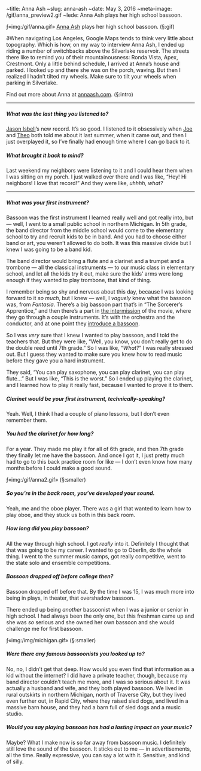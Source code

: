 ~title: Anna Ash
~slug: anna-ash
~date: May 3, 2016
~meta-image: /gif/anna_preview2.gif
~lede: Anna Ash plays her high school bassoon.

ƒ«img:/gif/anna.gif» [Anna Ash](http://www.annaash.com/) plays her high school bassoon. (§:gif)

∂When navigating Los Angeles, Google Maps tends to think very little about topography. Which is how, on my way to interview Anna Ash, I ended up riding a number of switchbacks above the Silverlake reservoir. The streets there like to remind you of their mountainousness: Ronda Vista, Apex, Crestmont. Only a little behind schedule, I arrived at Anna’s house and parked. I looked up and there she was on the porch, waving. But then I realized I hadn’t tilted my wheels. Make sure to tilt your wheels when parking in Silverlake.

Find out more about Anna at [annaash.com](http://www.annaash.com/). (§:intro)

___

##### What was the last thing you listened to?

 [Jason Isbell](/sound/isbell.mp3)’s new record. It’s so good. I listened to it obsessively when [Joe](https://twitter.com/joedart) and [Theo](/theo-katzman) both told me about it last summer, when it came out, and then I just overplayed it, so I’ve finally had enough time where I can go back to it.

##### What brought it back to mind?

Last weekend my neighbors were listening to it and I could hear them when I was sitting on my porch. I just walked over there and I was like, “Hey! Hi neighbors! I love that record!” And they were like, _uhhhh, what?_

___

##### What was your first instrument?

Bassoon was the first instrument I learned really well and got really into, but — well, I went to a small public school in northern Michigan. In 5th grade, the band director from the middle school would come to the elementary school to try and recruit kids to be in band. And you had to choose either band or art, you weren’t allowed to do both. It was this massive divide but I knew I was going to be a band kid.

The band director would bring a flute and a clarinet and a trumpet and a trombone — all the classical instruments — to our music class in elementary school, and let all the kids try it out, make sure the kids’ arms were long enough if they wanted to play trombone, that kind of thing.

I remember being so shy and nervous about this day, because I was looking forward to it _so much_, but I knew — well, I _vaguely_ knew what the bassoon was, from _Fantasia_. There’s a big bassoon part that’s in “The Sorcerer’s Apprentice,” and then there’s a part in [the intermission](https://www.youtube.com/watch?v=NTM48pwoXAo) of the movie, where they go through a couple instruments. It’s with the orchestra and the conductor, and at one point they [introduce a bassoon](/sound/bassoon.mp3).

So I was _very_ sure that I knew I wanted to play bassoon, and I told the teachers that. But they were like, “Well, you know, you don’t really get to do the double reed until 7th grade.” So I was like, “_What?_” I was really stressed out. But I guess they wanted to make sure you knew how to read music before they gave you a hard instrument.

They said, “You can play saxophone, you can play clarinet, you can play flute…” But I was like, “This is the worst.” So I ended up playing the clarinet, and I learned how to play it really fast, because I wanted to prove it to them.

##### Clarinet would be your first instrument, technically-speaking?

Yeah. Well, I think I had a couple of piano lessons, but I don’t even remember them.

##### You had the clarinet for how long?

For a year. They made me play it for all of 6th grade, and then 7th grade they finally let me have the bassoon. And once I got it, I just pretty much had to go to this back practice room for like — I don’t even know how many months before I could make a good sound.

ƒ«img:/gif/anna2.gif» (§:smaller)

##### So you’re in the back room, you’ve developed your sound.

Yeah, me and the oboe player. There was a girl that wanted to learn how to play oboe, and they stuck us both in this back room.

##### How long did you play bassoon?

All the way through high school. I got _really_ into it. Definitely I thought that that was going to be my career. I wanted to go to Oberlin, do the whole thing. I went to the summer music camps, got really competitive, went to the state solo and ensemble competitions.

##### Bassoon dropped off before college then?

Bassoon dropped off before that. By the time I was 15, I was much more into being in plays, in theater, that overshadow bassoon.

There ended up being _another_ bassoonist when I was a junior or senior in high school. I had always been the only one, but this freshman came up and she was _so_ serious and she owned her own bassoon and she would challenge me for first bassoon.

ƒ«img:/img/michigan.gif» (§:smaller)

##### Were there any famous bassoonists you looked up to?

No, no, I didn’t get that deep. How would you even find that information as a kid without the internet? I did have a private teacher, though, because my band director couldn’t teach me more, and I was so serious about it. It was actually a husband and wife, and they both played bassoon. We lived in rural outskirts in northern Michigan, north of Traverse City, but they lived even further out, in Rapid City, where they raised sled dogs, and lived in a massive barn house, and they had a barn full of sled dogs and a music studio.

##### Would you say playing bassoon has had a lasting impact on your music?

Maybe? What I make now is so far away from bassoon music. I definitely still love the sound of the bassoon. It sticks out to me — in advertisements, all the time. Really expressive, you can say a lot with it. Sensitive, and kind of silly.
